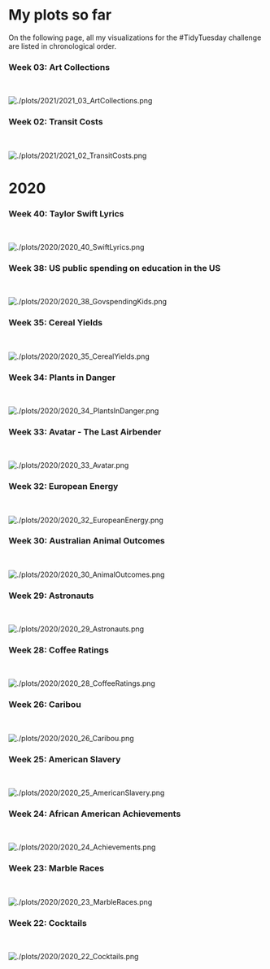 # My plots so far 

On the following page, all my visualizations for the #TidyTuesday challenge are listed in chronological order. 

<h3>Week 03: Art Collections</h3>	

<br>

![./plots/2021/2021_03_ArtCollections.png](https://raw.githubusercontent.com/bonschorno/TidyTuesday/master/plots/2021/2021_03_ArtCollections.png)


<h3>Week 02: Transit Costs</h3>	

<br>

![./plots/2021/2021_02_TransitCosts.png](https://raw.githubusercontent.com/bonschorno/TidyTuesday/master/plots/2021/2021_02_TransitCosts.png)

# 2020

<h3>Week 40: Taylor Swift Lyrics</h3>	

<br>

![./plots/2020/2020_40_SwiftLyrics.png](https://raw.githubusercontent.com/bonschorno/TidyTuesday/master/plots/2020/2020_40_SwiftLyrics.png)

<h3>Week 38: US public spending on education in the US</h3>	

<br>

![./plots/2020/2020_38_GovspendingKids.png](https://raw.githubusercontent.com/bonschorno/TidyTuesday/master/plots/2020/2020_38_GovspendingKids.png)


<h3>Week 35: Cereal Yields</h3>	

<br>

![./plots/2020/2020_35_CerealYields.png](https://raw.githubusercontent.com/bonschorno/TidyTuesday/master/plots/2020/2020_35_CerealYields.png)


<h3>Week 34: Plants in Danger</h3>	

<br>

![./plots/2020/2020_34_PlantsInDanger.png](https://raw.githubusercontent.com/bonschorno/TidyTuesday/master/plots/2020/2020_34_PlantsInDanger.png)

<h3>Week 33: Avatar - The Last Airbender</h3>	

<br>

![./plots/2020/2020_33_Avatar.png](https://raw.githubusercontent.com/bonschorno/TidyTuesday/master/plots/2020/2020_33_Avatar.png)

<h3>Week 32: European Energy</h3>	

<br>

![./plots/2020/2020_32_EuropeanEnergy.png](https://raw.githubusercontent.com/bonschorno/TidyTuesday/master/plots/2020/2020_32_EuropeanEnergy.png)

<h3>Week 30: Australian Animal Outcomes</h3>	

<br>

![./plots/2020/2020_30_AnimalOutcomes.png](https://raw.githubusercontent.com/bonschorno/TidyTuesday/master/plots/2020/2020_30_AnimalOutcomes.png)

<h3>Week 29: Astronauts</h3>	

<br>

![./plots/2020/2020_29_Astronauts.png](https://raw.githubusercontent.com/bonschorno/TidyTuesday/master/plots/2020/2020_29_Astronauts.png)

<h3>Week 28: Coffee Ratings</h3>	

<br>

![./plots/2020/2020_28_CoffeeRatings.png](https://raw.githubusercontent.com/bonschorno/TidyTuesday/master/plots/2020/2020_28_CoffeeRatings.png)

<h3>Week 26: Caribou</h3>	

<br>

![./plots/2020/2020_26_Caribou.png](https://raw.githubusercontent.com/bonschorno/TidyTuesday/master/plots/2020/2020_26_Caribou.png)

<h3>Week 25: American Slavery</h3>	

<br>

![./plots/2020/2020_25_AmericanSlavery.png](https://raw.githubusercontent.com/bonschorno/TidyTuesday/master/plots/2020/2020_25_AmericanSlavery.png)

<h3>Week 24: African American Achievements</h3>	

<br>

![./plots/2020/2020_24_Achievements.png](https://raw.githubusercontent.com/bonschorno/TidyTuesday/master/plots/2020/2020_24_Achievements.png)

<h3>Week 23: Marble Races</h3>	

<br>

![./plots/2020/2020_23_MarbleRaces.png](https://raw.githubusercontent.com/bonschorno/TidyTuesday/master/plots/2020/2020_23_MarbleRaces.png)

<h3>Week 22: Cocktails</h3>	

<br>

![./plots/2020/2020_22_Cocktails.png](https://raw.githubusercontent.com/bonschorno/TidyTuesday/master/plots/2020/2020_22_Cocktails.png)



